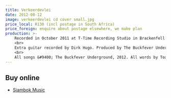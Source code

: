 ```yaml
---
title: Verkeerdevlei
date: 2012-08-12
image: verkeerdevlei cd cover small.jpg
price_local: R130 (incl postage in South Africa)
price_foreign: enquire about postage elsewhere, we make plan
production: >-
    Recorded in October 2011 at T-Time Recording Studio in Brackenfell by Tim Rankin. Mixed and edited by Tim Rankin. Mastered by Tim Lengfeld.<br>
    <br>
    Extra guitar recorded by Dirk Hugo. Produced by The Buckfever Underground. Guest musicians: Lou-Ann Stone (sax), Jacob Petrus van Schalkwyk (vocals), Mavis Vermaak (vocals), Juliana Venter (vocals) and Jane Breetzke (vocals).<br>
    <br>
    All songs &#9400; The Buckfever Underground, 2012. All words by Toast Coetzer. Published by The Buckfever Underground.<br>
---
```



## Buy online

- [Sjambok Music](https://sjambokmusic.com/sjambok-new/)
